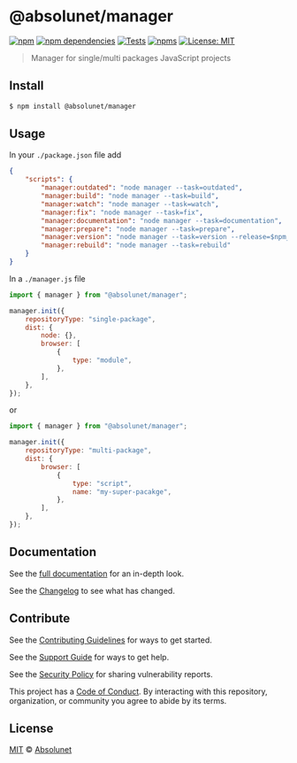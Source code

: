 # @absolunet/manager

[![npm][npm-badge]][npm-url]
[![npm dependencies][dependencies-badge]][dependencies-url]
[![Tests][tests-badge]][tests-url]
[![npms][npms-badge]][npms-url]
[![License: MIT][license-badge]][license-url]

> Manager for single/multi packages JavaScript projects


## Install

```bash
$ npm install @absolunet/manager
```


## Usage

In your `./package.json` file add
```json
{
	"scripts": {
		"manager:outdated": "node manager --task=outdated",
		"manager:build": "node manager --task=build",
		"manager:watch": "node manager --task=watch",
		"manager:fix": "node manager --task=fix",
		"manager:documentation": "node manager --task=documentation",
		"manager:prepare": "node manager --task=prepare",
		"manager:version": "node manager --task=version --release=$npm_config_release",
		"manager:rebuild": "node manager --task=rebuild"
	}
}
```


In a `./manager.js` file
```js
import { manager } from "@absolunet/manager";

manager.init({
	repositoryType: "single-package",
	dist: {
		node: {},
		browser: [
			{
				type: "module",
			},
		],
	},
});
```

or


```js
import { manager } from "@absolunet/manager";

manager.init({
	repositoryType: "multi-package",
	dist: {
		browser: [
			{
				type: "script",
				name: "my-super-pacakge",
			},
		],
	},
});
```


## Documentation

See the [full documentation](https://documentation.absolunet.com/node-manager) for an in-depth look.

See the [Changelog](CHANGELOG.md) to see what has changed.


## Contribute

See the [Contributing Guidelines](CONTRIBUTING.md) for ways to get started.

See the [Support Guide](SUPPORT.md) for ways to get help.

See the [Security Policy](SECURITY.md) for sharing vulnerability reports.

This project has a [Code of Conduct](CODE_OF_CONDUCT.md).
By interacting with this repository, organization, or community you agree to abide by its terms.


## License

[MIT](LICENSE) © [Absolunet](https://absolunet.com)




[npm-badge]:          https://img.shields.io/npm/v/@absolunet/manager?style=flat-square
[dependencies-badge]: https://img.shields.io/david/absolunet/node-manager?style=flat-square
[tests-badge]:        https://img.shields.io/github/workflow/status/absolunet/node-manager/tests/production?label=tests&style=flat-square
[npms-badge]:         https://badges.npms.io/%40absolunet%2Fmanager.svg?style=flat-square
[license-badge]:      https://img.shields.io/badge/license-MIT-green?style=flat-square

[npm-url]:          https://www.npmjs.com/package/@absolunet/manager
[dependencies-url]: https://david-dm.org/absolunet/node-manager
[tests-url]:        https://github.com/absolunet/node-manager/actions?query=workflow%3Atests+branch%3Aproduction
[npms-url]:         https://npms.io/search?q=%40absolunet%2Fmanager
[license-url]:      https://opensource.org/licenses/MIT
